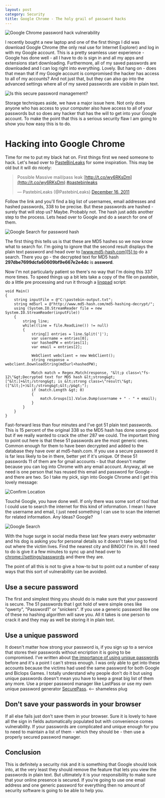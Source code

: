 ```yaml
---
layout: post
category: Security
title: Google Chrome - The holy grail of password hacks
---
```


![Google Chrome password hack vulnerability][1]

I recently bought a new laptop and one of the first things I did was download Google Chrome (the only real use for Internet Explorer) and log in with my Google account. This is a pretty seamless user experience - Google has done well - all I have to do is sign in and all my apps and extensions start downloading. Furthermore, all of my saved passwords are downloaded and I can log right into everything. Lovely. But hang on - does that mean that if my Google account is compromised the hacker has access to all of my accounts? And not just that, but they can also go into the advanced settings where all of my saved passwords are visible in plain text.

![Is this secure password management?][2]

Storage techniques aside, we have a major issue here. Not only does anyone who has access to your computer also have access to all of your passwords but so does any hacker that has the will to get into your Google account. To make the point that this is a serious security flaw I am going to show you how easy this is to do.

<!--excerpt-->

# Hacking into Google Chrome

Time for me to put my black hat on. First things first we need someone to hack. Let's head over to [PasteBinLeaks][3] for some inspiration. This may be old but it will do nicely:
> Possible Massive mail/pass leak [http://t.co/wy6RKsDm](http://t.co/wy6RKsDm) [#pastebinleaks](https://twitter.com/search?q=%23pastebinleaks&amp;src=hash)
> 
> — PastebinLeaks (@PastebinLeaks) [December 16, 2011](https://twitter.com/PastebinLeaks/statuses/147576605844307968)

Follow the link and you'll find a big list of usernames, email addresses and hashed passwords, 338 to be precise. But these passwords are hashed - surely that will stop us? Maybe. Probably not. The hash just adds another step to the process. Lets head over to Google and do a search for one of them.

![Google Search for password hash][4]

The first thing this tells us is that these are MD5 hashes so we now know what to search for. I'm going to ignore that the second result displays the plain text password and head over to [www.md5-hash.com][5] to do a search. There you go - the decrypted text for MD5 hash **297dbe7699dcfa60609bf9e667e2e4dc** is **assword**.

Now I'm not particularly patient so there's no way that I'm doing this 337 more times. To speed things up a bit lets take a copy of the file on pastebin, do a little pre processing and run it through a [linqpad][6] script:

	void Main()
	{
		string inputFile = @"C:\pastebin-output.txt";
		string md5url = @"http://www.md5-hash.com/md5-hashing-decrypt/";
		using (System.IO.StreamReader file = new System.IO.StreamReader(inputFile))
		{
			string line;
			while((line = file.ReadLine()) != null)
			{
				string[] entries = line.Split('|');
				var username = entries[0];
				var hashedPW = entries[1];
				var email = entries[2];

				WebClient webclient = new WebClient();
				string response = webclient.DownloadString(md5url+hashedPW);

				Match match = Regex.Match(response, "&lt;p class=\"fs-12\"&gt;Decrypted text for MD5 hash &lt;strong&gt;[^&lt;]+&lt;/strong&gt; is &lt;strong class=\"result\"&gt;([^&lt;]+)&lt;/strong&gt;&lt;/p&gt;");
				if (match.Length &gt; 0)
				{
					match.Groups[1].Value.Dump(username + " - " + email);
				}
			}
		}
	}

Fast-forward less than four minutes and I've got 51 plain text passwords. This is 15 percent of the original 338 so the MD5 hash has done some good but if we really wanted to crack the other 287 we could. The important thing to point out here is that these 51 passwords are the most generic ones. Common enough for them to have been decrypted and added to the database they have over at md5-hash.com. If you use a secure password it is far less likely to be in there, better yet if it's unique. Of these 51 passwords 11 of them are for gmail accounts - but that doesn't matter because you can log into Chrome with any email account. Anyway, all we need is one person that has reused this email and password for Google - and there are two. So I take my pick, sign into Google Chrome and I get this lovely message:

![Confirm Location][7]

Touché Google, you have done well. If only there was some sort of tool that I could use to search the internet for this kind of information. I mean I have the username and email, I just need something I can use to scan the internet for related information. Any Ideas? Google?

![Google Search][8]

With the huge surge in social media these last few years every webmaster and his dog is asking you for personal details so it doesn't take long to find out where the victim lives. Find the nearest city and BINGO! I'm in. All I need to do is give it a few minutes to sync up and head over to [chrome://settings/passwords][9] and there they are.

The point of all this is not to give a how-to but to point out a number of easy ways that this sort of vulnerability can be avoided.

## Use a secure password

The first and simplest thing you should do is make sure that your password is secure. The 51 passwords that I got hold of were simple ones like "qwerty", "Password1" or "snickers". If you use a generic password like one of these no hashing algorithm will save you. All it takes is one person to crack it and they may as well be storing it in plain text.

## Use a unique password

It doesn't matter how strong your password is, if you sign up to a service that stores their passwords without encription it is going to be compromised. I've written about [the importance of using unique passwords][10] before and it's a point I can't stress enough. I was only able to get into these accounts because the victims had used the same password for both Google and Biclops Games. I totally understand why people don't do it but using unique passwords doesn't mean you have to keep a great big list of them any more. Use a proper password manager like LastPass or use my own unique password generator [SecurePass][11]. &lt;-- shameless plug

## Don't save your passwords in your browser

If all else fails just don't save them in your browser. Sure it is lovely to have all the sign in fields automatically populated but with convenience comes vulnerability. If your passwords are complicated and unique enough for you to need to maintain a list of them - which they should be - then use a properly secured password manager.

## **Conclusion**

This is definitely a security risk and it is something that Google should look into, at the very least they should remove the feature that lets you view the passwords in plain text. But ultimately it is your responsibility to make sure that your online presence is secured. If you're going to use one email address and one generic password for everything then no amount of security software is going to be able to help you.

   [1]: /../images/aw-snap.png (Aww Snap)
   [2]: /../images/2013-08-08-10_43_19-Settings-Passwords.png
   [3]: https://twitter.com/PastebinLeaks (Pastebin Leaks)
   [4]: /../images/2013-08-08-23_05_17-297dbe7699dcfa60609bf9e667e2e4dc-Google-Search.png
   [5]: http://www.md5-hash.com/md5-hashing-decrypt/297dbe7699dcfa60609bf9e667e2e4dc (MD5 Hash)
   [6]: http://www.linqpad.net/ (Linqpad)
   [7]: /../images/2013-08-08-11_55_26-Confirm-Location.png
   [8]: /../images/2013-08-08-22_27_53-Google-Search.png
   [9]: chrome://settings/passwords
   [10]: http://www.macsentom.co.uk/2013/05/unique-password-generator-securepass/ (Unique Passwords – Why you need them and why SecurePass)
   [11]: http://www.macsentom.co.uk/securepass (SecurePass)